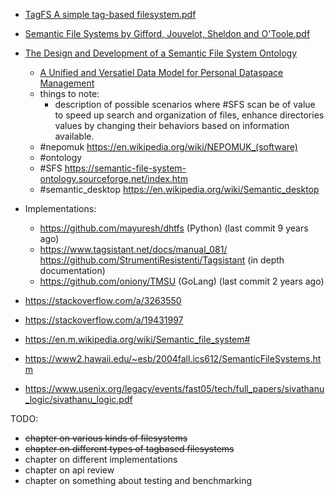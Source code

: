 - [TagFS A simple tag-based filesystem.pdf](</Docs/TagFS A simple tag-based filesystem.pdf>)
- [Semantic File Systems by Gifford, Jouvelot, Sheldon and O'Toole.pdf](</Docs/Semantic File Systems by Gifford, Jouvelot, Sheldon and O'Toole.pdf>)
- [The Design and Development of a Semantic File System Ontology](</Docs/ETASR_1898.pdf>)
	- [A Unified and Versatiel Data Model for Personal Dataspace Management](</Docs/A Unified and Versatiel Data Model for Personal Dataspace Management.pdf>)
	- things to note:
		- description of possible scenarios where #SFS scan be of value to speed up search and organization of files, enhance directories values by changing their behaviors based on information available.
	- #nepomuk https://en.wikipedia.org/wiki/NEPOMUK_(software)
	- #ontology
	- #SFS https://semantic-file-system-ontology.sourceforge.net/index.htm
	- #semantic_desktop https://en.wikipedia.org/wiki/Semantic_desktop

- Implementations:
	- https://github.com/mayuresh/dhtfs (Python) (last commit 9 years ago)
	- https://www.tagsistant.net/docs/manual_081/ https://github.com/StrumentiResistenti/Tagsistant (in depth documentation)
	- https://github.com/oniony/TMSU (GoLang) (last commit 2 years ago)

- https://stackoverflow.com/a/3263550
- https://stackoverflow.com/a/19431997
- https://en.m.wikipedia.org/wiki/Semantic_file_system#
- https://www2.hawaii.edu/~esb/2004fall.ics612/SemanticFileSystems.htm
- https://www.usenix.org/legacy/events/fast05/tech/full_papers/sivathanu_logic/sivathanu_logic.pdf

TODO:
- ~~chapter on various kinds of filesystems~~
- ~~chapter on different types of tagbased filesystems~~
- chapter on different implementations
- chapter on api review
- chapter on something about testing and benchmarking
